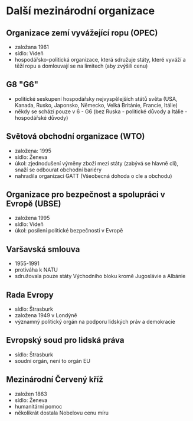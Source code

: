 # Další mezinárodní organizace
## Organizace zemí vyvážející ropu (OPEC)
  - založana 1961
  - sídlo: Vídeň
  - hospodářsko-politická organizace, která sdružuje státy, které vyváží a těží ropu a domlouvají se na limitech (aby zvýšili cenu)
  
## G8 "G6"
  - politické seskupení hospodářsky nejvyspělejších států světa (USA, Kanada, Rusko, Japonsko, Německo, Velká Británie, Francie, Itálie)
  - někdy se schází pouze v 6 - G6 (bez Ruska - politické důvody a Itálie - hospodářské důvody)

## Světová obchodní organizace (WTO)
  - založena: 1995
  - sídlo: Ženeva
  - úkol: zjednodušení výměny zboží mezi státy (zabývá se hlavně cli), snaží se odbourat obchodní bariéry
  - nahradila organizaci GATT (Všeobecná dohoda o cle a obchodu)

## Organizace pro bezpečnost a spolupráci v Evropě (UBSE)
  - založena 1995
  - sídlo: Vídeň
  - úkol: posílení politické bezpečnosti v Evropě

## Varšavská smlouva
  - 1955-1991
  - protiváha k NATU
  - sdružovala pouze státy Východního bloku kromě Jugoslávie a Albánie

## Rada Evropy
  - sídlo: Štrasburk
  - založena 1949 v Londýně
  - významný politický orgán na podporu lidských práv a demokracie

## Evropský soud pro lidská práva
  - sídlo: Štrasburk
  - soudní orgán, není to orgán EU

## Mezinárodní Červený kříž
  - založen 1863
  - sídlo: Ženeva
  - humanitární pomoc
  - několikrát dostala Nobelovu cenu míru
